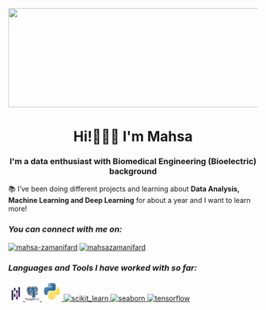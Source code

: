 <div id="header" align="center">
  <img src="https://i.pinimg.com/originals/2e/e6/99/2ee6998e34c3e2eff7b894c66cfc5267.jpg"  height="200" width="700"/>
</div>
<h1 align="center">Hi!🙋🏻‍♀️ I'm Mahsa</h1>
<h3 align="center">I'm a data enthusiast with Biomedical Engineering (Bioelectric) background</h3>

📚 I’ve been doing different projects and learning about **Data Analysis, Machine Learning and Deep Learning** for about a year and I want to learn more!

<h3 align="left"><i>You can connect with me on:</i></h3>
<p align="left">
<a href="https://linkedin.com/in/mahsa-zamanifard" target="blank"><img align="center" src="https://raw.githubusercontent.com/rahuldkjain/github-profile-readme-generator/master/src/images/icons/Social/linked-in-alt.svg" alt="mahsa-zamanifard" height="20" width="20" /></a>
<a href="https://kaggle.com/mahsazamanifard" target="blank"><img align="center" src="https://raw.githubusercontent.com/rahuldkjain/github-profile-readme-generator/master/src/images/icons/Social/kaggle.svg" alt="mahsazamanifard" height="20" width="20" /></a>
</p>

<h3 align="left"><i>Languages and Tools I have worked with so far:</i></h3>
<p align="left"> <a href="https://pandas.pydata.org/" target="_blank" rel="noreferrer"> <img src="https://raw.githubusercontent.com/devicons/devicon/2ae2a900d2f041da66e950e4d48052658d850630/icons/pandas/pandas-original.svg" alt="pandas" width="30" height="30"/> </a> <a href="https://www.postgresql.org" target="_blank" rel="noreferrer"> <img src="https://raw.githubusercontent.com/devicons/devicon/master/icons/postgresql/postgresql-original-wordmark.svg" alt="postgresql" width="30" height="30"/> </a> <a href="https://www.python.org" target="_blank" rel="noreferrer"> <img src="https://raw.githubusercontent.com/devicons/devicon/master/icons/python/python-original.svg" alt="python" width="40" height="40"/> </a> <a href="https://scikit-learn.org/" target="_blank" rel="noreferrer"> <img src="https://upload.wikimedia.org/wikipedia/commons/0/05/Scikit_learn_logo_small.svg" alt="scikit_learn" width="30" height="30"/> </a> <a href="https://seaborn.pydata.org/" target="_blank" rel="noreferrer"> <img src="https://seaborn.pydata.org/_images/logo-mark-lightbg.svg" alt="seaborn" width="30" height="30"/> </a>
<a href="https://www.tensorflow.org" target="_blank" rel="noreferrer"> <img src="https://www.vectorlogo.zone/logos/tensorflow/tensorflow-icon.svg" alt="tensorflow" width="30" height="30"/> </a>
</p>
